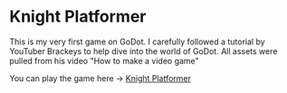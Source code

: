 # Knight Platformer

This is my very first game on GoDot. I carefully followed a tutorial by YouTuber Brackeys to help dive into the world of GoDot. 
All assets were pulled from his video "How to make a video game"

You can play the game here → [Knight Platformer](https://junozj.itch.io/knight-platformer)
